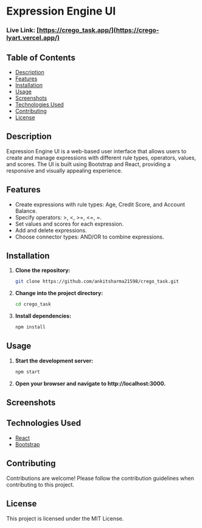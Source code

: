# Expression Engine UI

### Live Link: [https://crego_task.app/](https://crego-lyart.vercel.app/)

## Table of Contents

- [Description](#description)
- [Features](#features)
- [Installation](#installation)
- [Usage](#usage)
- [Screenshots](#screenshots)
- [Technologies Used](#technologies-used)
- [Contributing](#contributing)
- [License](#license)

## Description

Expression Engine UI is a web-based user interface that allows users to create and manage expressions with different rule types, operators, values, and scores. The UI is built using Bootstrap and React, providing a responsive and visually appealing experience.

## Features

- Create expressions with rule types: Age, Credit Score, and Account Balance.
- Specify operators: >, <, >=, <=, =.
- Set values and scores for each expression.
- Add and delete expressions.
- Choose connector types: AND/OR to combine expressions.

## Installation

1. **Clone the repository:**

   ```bash
   git clone https://github.com/ankitsharma21598/crego_task.git
   ```

2. **Change into the project directory:**

   ```bash
   cd crego_task
   ```

3. **Install dependencies:**

   ```bash
   npm install
   ```
## Usage

1. **Start the development server:**

   ```bash
   npm start
   ```

2. **Open your browser and navigate to http://localhost:3000.**

## Screenshots

## Technologies Used
- [React](https://react.dev/)
- [Bootstrap](https://getbootstrap.com/)

## Contributing
Contributions are welcome! Please follow the contribution guidelines when contributing to this project.

## License
This project is licensed under the MIT License.

